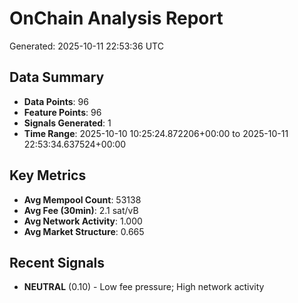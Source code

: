 # OnChain Analysis Report
Generated: 2025-10-11 22:53:36 UTC

## Data Summary
- **Data Points**: 96
- **Feature Points**: 96
- **Signals Generated**: 1
- **Time Range**: 2025-10-10 10:25:24.872206+00:00 to 2025-10-11 22:53:34.637524+00:00

## Key Metrics
- **Avg Mempool Count**: 53138
- **Avg Fee (30min)**: 2.1 sat/vB
- **Avg Network Activity**: 1.000
- **Avg Market Structure**: 0.665

## Recent Signals
- **NEUTRAL** (0.10) - Low fee pressure; High network activity
